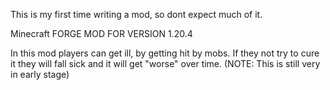 This is my first time writing a mod, so dont expect much of it. 

Minecraft FORGE MOD FOR VERSION 1.20.4

In this mod players can get ill, by getting hit by mobs. If they not try to cure it they will fall sick and it will get "worse" over time. 
(NOTE: This is still very in early stage)
